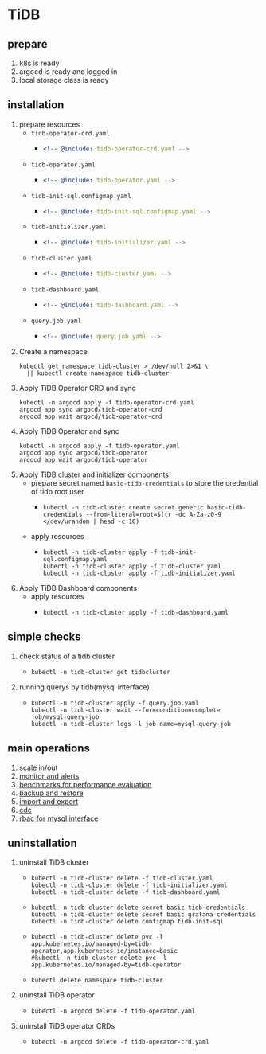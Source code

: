 # TiDB

## prepare

1. k8s is ready
2. argocd is ready and logged in
3. local storage class is ready

## installation

1. prepare resources
    * `tidb-operator-crd.yaml`
        + ```yaml
          <!-- @include: tidb-operator-crd.yaml -->
          ```
    * `tidb-operator.yaml`
        + ```yaml
          <!-- @include: tidb-operator.yaml -->
          ```
    * `tidb-init-sql.configmap.yaml`
        + ```yaml
          <!-- @include: tidb-init-sql.configmap.yaml -->
          ```
    * `tidb-initializer.yaml`
        + ```yaml
          <!-- @include: tidb-initializer.yaml -->
          ```
    * `tidb-cluster.yaml`
        + ```yaml
          <!-- @include: tidb-cluster.yaml -->
          ```
    * `tidb-dashboard.yaml`
        + ```yaml
          <!-- @include: tidb-dashboard.yaml -->
          ```
    * `query.job.yaml`
        + ```yaml
          <!-- @include: query.job.yaml -->
          ```
2. Create a namespace
    ```shell
    kubectl get namespace tidb-cluster > /dev/null 2>&1 \
      || kubectl create namespace tidb-cluster
    ```
3. Apply TiDB Operator CRD and sync
    ```shell
    kubectl -n argocd apply -f tidb-operator-crd.yaml
    argocd app sync argocd/tidb-operator-crd
    argocd app wait argocd/tidb-operator-crd
    ```
4. Apply TiDB Operator and sync
    ```shell
    kubectl -n argocd apply -f tidb-operator.yaml
    argocd app sync argocd/tidb-operator
    argocd app wait argocd/tidb-operator
    ```
5. Apply TiDB cluster and initializer components
    * prepare secret named `basic-tidb-credentials` to store the credential of tidb root user
        + ```shell
          kubectl -n tidb-cluster create secret generic basic-tidb-credentials --from-literal=root=$(tr -dc A-Za-z0-9 </dev/urandom | head -c 16)
          ```
    * apply resources
        + ```shell
          kubectl -n tidb-cluster apply -f tidb-init-sql.configmap.yaml
          kubectl -n tidb-cluster apply -f tidb-cluster.yaml
          kubectl -n tidb-cluster apply -f tidb-initializer.yaml
          ```
7. Apply TiDB Dashboard components
    * apply resources
        + ```shell
          kubectl -n tidb-cluster apply -f tidb-dashboard.yaml
          ```

## simple checks

1. check status of a tidb cluster
    * ```shell
      kubectl -n tidb-cluster get tidbcluster
      ```
2. running querys by tidb(mysql interface)
    * ```shell
      kubectl -n tidb-cluster apply -f query.job.yaml
      kubectl -n tidb-cluster wait --for=condition=complete job/mysql-query-job
      kubectl -n tidb-cluster logs -l job-name=mysql-query-job
      ```

## main operations

1. [scale in/out](advanced/scale-in-and-out.md)
2. [monitor and alerts](advanced/monitor-and-alerts/README.md)
3. [benchmarks for performance evaluation](advanced/benchmarks/README.md)
4. [backup and restore](backup-and-restore.md)
5. [import and export](import-and-export.md)
6. [cdc](cdc.md)
7. [rbac for mysql interface](rabc-for-mysql.md)

## uninstallation

1. uninstall TiDB cluster
    * ```shell
      kubectl -n tidb-cluster delete -f tidb-cluster.yaml
      kubectl -n tidb-cluster delete -f tidb-initializer.yaml
      kubectl -n tidb-cluster delete -f tidb-dashboard.yaml
      ```
    * ```shell
      kubectl -n tidb-cluster delete secret basic-tidb-credentials
      kubectl -n tidb-cluster delete secret basic-grafana-credentials
      kubectl -n tidb-cluster delete configmap tidb-init-sql
      ```
    * ```shell
      kubectl -n tidb-cluster delete pvc -l app.kubernetes.io/managed-by=tidb-operator,app.kubernetes.io/instance=basic
      #kubectl -n tidb-cluster delete pvc -l app.kubernetes.io/managed-by=tidb-operator
      ```
    * ```shell
      kubectl delete namespace tidb-cluster
      ```
2. uninstall TiDB operator
    * ```shell
      kubectl -n argocd delete -f tidb-operator.yaml
      ```
3. uninstall TiDB operator CRDs
    * ```shell
      kubectl -n argocd delete -f tidb-operator-crd.yaml
      ```
